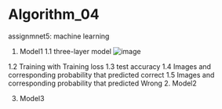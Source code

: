 # Algorithm_04
assignmnet5: machine learning
1. Model1
  1.1 three-layer model
  ![image](https://user-images.githubusercontent.com/107142407/172790183-01d9a072-4360-4cce-95b8-66831eabe102.png)

  1.2 Training with Training loss
  1.3 test accuracy
  1.4 Images and corresponding probability that predicted correct
  1.5 Images and corresponding probability that predicted Wrong
2. Model2

3. Model3
